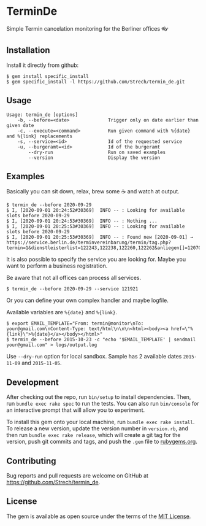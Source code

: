 # TerminDe

Simple Termin cancelation monitoring for the Berliner offices :eyeglasses:

## Installation

Install it directly from github:

    $ gem install specific_install
    $ gem specific_install -l https://github.com/Strech/termin_de.git

## Usage

```
Usage: termin_de [options]
    -b, --before=<date>              Trigger only on date earlier than given date
    -c, --execute=<command>          Run given command with %{date} and %{link} replacements
    -s, --service=<id>               Id of the requested service
    -u, --burgeramt=<id>             Id of the burgeramt
        --dry-run                    Run on saved examples
        --version                    Display the version
```

## Examples

Basically you can sit down, relax, brew some :coffee: and watch at output.

    $ termin_de --before 2020-09-29
    $ I, [2020-09-01 20:24:52#30369]  INFO -- : Looking for available slots before 2020-09-29
    $ I, [2020-09-01 20:24:53#30369]  INFO -- : Nothing ...
    $ I, [2020-09-01 20:25:53#30369]  INFO -- : Looking for available slots before 2020-09-29
    $ I, [2020-09-01 20:25:53#30369]  INFO -- : Found new [2020-09-01] → https://service.berlin.de/terminvereinbarung/termin/tag.php?termin=1&dienstleisterlist=122243,122238,122260,122262&anliegen[]=120703&herkunft=http%3A%2F%2Fservice.berlin.de%2Fdienstleistung%2F120703%2F

It is also possible to specify the service you are looking for. Maybe you want to perform a business registration.

Be aware that not all offices can process all services.

    $ termin_de --before 2020-09-29 --service 121921

Or you can define your own complex handler and maybe logfile.

Available variables are `%{date}` and `%{link}`.

    $ export EMAIL_TEMPLATE="From: termin@monitor\nTo: your@gmail.com\nContent-Type: text/html\n\n\n<html><body><a href=\"%{link}\">%{date}</a></body></html>"
    $ termin_de --before 2015-10-23 -c "echo '$EMAIL_TEMPLATE' | sendmail your@gmail.com" > logs/output.log

Use `--dry-run` option for local sandbox. Sample has 2 available dates `2015-11-09` and `2015-11-05`.

## Development

After checking out the repo, run `bin/setup` to install dependencies. Then, run `bundle exec rake spec` to run the tests. You can also run `bin/console` for an interactive prompt that will allow you to experiment.

To install this gem onto your local machine, run `bundle exec rake install`. To release a new version, update the version number in `version.rb`, and then run `bundle exec rake release`, which will create a git tag for the version, push git commits and tags, and push the `.gem` file to [rubygems.org](https://rubygems.org).

## Contributing

Bug reports and pull requests are welcome on GitHub at https://github.com/Strech/termin_de.

## License

The gem is available as open source under the terms of the [MIT License](http://opensource.org/licenses/MIT).

